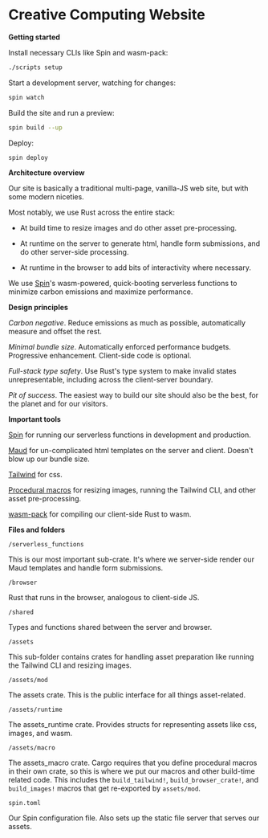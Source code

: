 # Creative Computing Website

**Getting started**

Install necessary CLIs like Spin and wasm-pack:

```bash
./scripts setup
```

Start a development server, watching for changes:

```bash
spin watch
```

Build the site and run a preview:

```bash
spin build --up
```

Deploy:

```bash
spin deploy
```

**Architecture overview**

Our site is basically a traditional multi-page, vanilla-JS web site, but with some modern niceties.

Most notably, we use Rust across the entire stack:

- At build time to resize images and do other asset pre-processing.

- At runtime on the server to generate html, handle form submissions, and do other server-side processing.

- At runtime in the browser to add bits of interactivity where necessary.

We use [Spin](https://www.fermyon.com/spin)'s wasm-powered, quick-booting serverless functions to minimize carbon emissions and maximize performance.

**Design principles**

_Carbon negative_. Reduce emissions as much as possible, automatically measure and offset the rest.

_Minimal bundle size_. Automatically enforced performance budgets. Progressive enhancement. Client-side code is optional.

_Full-stack type safety_. Use Rust's type system to make invalid states unrepresentable, including across the client-server boundary.

_Pit of success_. The easiest way to build our site should also be the best, for the planet and for our visitors.

**Important tools**

[Spin](https://www.fermyon.com/spin) for running our serverless functions in development and production.

[Maud](https://maud.lambda.xyz/) for un-complicated html templates on the server and client. Doesn't blow up our bundle size.

[Tailwind](https://tailwindcss.com/) for css.

[Procedural macros](https://blog.logrocket.com/procedural-macros-in-rust/) for resizing images, running the Tailwind CLI, and other asset pre-processing.

[wasm-pack](https://github.com/rustwasm/wasm-pack) for compiling our client-side Rust to wasm.

**Files and folders**

`/serverless_functions`

This is our most important sub-crate. It's where we server-side render our Maud templates and handle form submissions.

`/browser`

Rust that runs in the browser, analogous to client-side JS.

`/shared`

Types and functions shared between the server and browser.

`/assets`

This sub-folder contains crates for handling asset preparation like running the Tailwind CLI and resizing images.

`/assets/mod`

The assets crate. This is the public interface for all things asset-related.

`/assets/runtime`

The assets_runtime crate. Provides structs for representing assets like css, images, and wasm.

`/assets/macro`

The assets_macro crate. Cargo requires that you define procedural macros in their own crate, so this is where we put our macros and other build-time related code. This includes the `build_tailwind!`, `build_browser_crate!`, and `build_images!` macros that get re-exported by `assets/mod`.

`spin.toml`

Our Spin configuration file. Also sets up the static file server that serves our assets.
